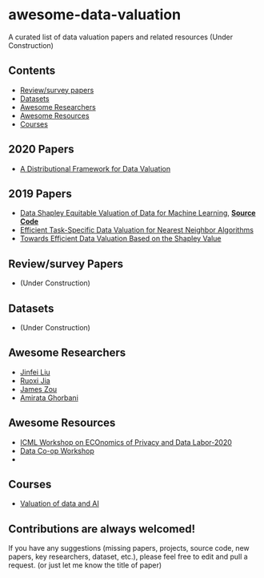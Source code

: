 # awesome-data-valuation
A curated list of data valuation papers and related resources (Under Construction)

## Contents
 - [Review/survey papers](https://github.com/murari023/awesome-background-subtraction#reviewsurvey-papers)
 - [Datasets](https://github.com/murari023/awesome-background-subtraction#datasets)
 - [Awesome Researchers](https://github.com/murari023/awesome-background-subtraction#awesome-researchers)
 - [Awesome Resources](https://github.com/murari023/awesome-background-subtraction#awesome-resources)
 - [Courses](https://github.com/murari023/awesome-background-subtraction/blob/master/README.md#projects)

## 2020 Papers
- [A Distributional Framework for Data Valuation](https://arxiv.org/abs/2002.12334)

## 2019 Papers
- [Data Shapley Equitable Valuation of Data for Machine Learning](http://proceedings.mlr.press/v97/ghorbani19c/ghorbani19c.pdf), [**Source Code**](https://github.com/amiratag/DataShapley)
- [Efficient Task-Specific Data Valuation for Nearest Neighbor Algorithms](https://arxiv.org/abs/1908.08619)
- [Towards Efficient Data Valuation Based on the Shapley Value](https://arxiv.org/abs/1902.10275)

## Review/survey Papers
- (Under Construction)

## Datasets
- (Under Construction)

## Awesome Researchers
- [Jinfei Liu](http://www.mathcs.emory.edu/~jliu253/)
- [Ruoxi Jia](https://ruoxijia.info/)
- [James Zou](https://www.james-zou.com/)
- [Amirata Ghorbani](https://www.amiratag.com/)

## Awesome Resources
- [ICML Workshop on ECOnomics of Privacy and Data Labor-2020](https://vasiloglou.github.io/EcoPaDL/)
- [Data Co-op Workshop](https://csrcl.huji.ac.il/event/data-co-op-workshop)
- 

## Courses
- [Valuation of data and AI](https://canvas.stanford.edu/courses/114221)

## Contributions are always welcomed!
If you have any suggestions (missing papers, projects, source code, new papers, key researchers, dataset, etc.), please feel free to edit and pull a request. (or just let me know the title of paper)
